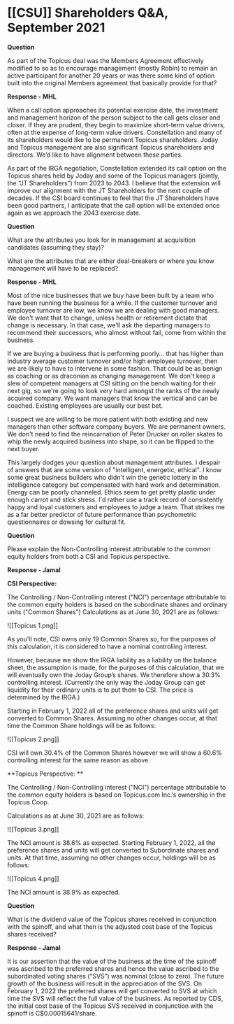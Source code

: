 # [[CSU]] Shareholders Q&A, September 2021


**Question**

As part of the Topicus deal was the Members Agreement effectively modified to so as to encourage management (mostly Robin) to remain an active participant for another 20 years or was there some kind of option built into the original Members agreement that basically provide for that? 

**Response - MHL**

When a call option approaches its potential exercise date, the investment and management horizon of the person subject to the call gets closer and closer. If they are prudent, they begin to maximize short-term value drivers, often at the expense of long-term value drivers. Constellation and many of its shareholders would like to be permanent Topicus shareholders. Joday and Topicus management are also significant Topicus shareholders and directors. We’d like to have alignment between these parties. 

As part of the IRGA negotiation, Constellation extended its call option on the Topicus shares held by Joday and some of the Topicus managers (jointly, the “JT Shareholders”) from 2023 to 2043. I believe that the extension will improve our alignment with the JT Shareholders for the next couple of decades. If the CSI board continues to feel that the JT Shareholders have been good partners, I anticipate that the call option will be extended once again as we approach the 2043 exercise date.


**Question**

What are the attributes you look for in management at acquisition candidates (assuming they stay)? 

What are the attributes that are either deal-breakers or where you know management will have to be replaced? 

**Response - MHL** 

Most of the nice businesses that we buy have been built by a team who have been running the business for a while. If the customer turnover and employee turnover are low, we know we are dealing with good managers. We don't want that to change, unless health or retirement dictate that change is necessary. In that case, we'll ask the departing managers to recommend their successors, who almost without fail, come from within the business. 

If we are buying a business that is performing poorly… that has higher than industry average customer turnover and/or high employee turnover, then we are likely to have to intervene in some fashion. That could be as benign as coaching or as draconian as changing management. We don't keep a slew of competent managers at CSI sitting on the bench waiting for their next gig, so we're going to look very hard amongst the ranks of the newly acquired company. We want managers that know the vertical and can be coached. Existing employees are usually our best bet. 

I suspect we are willing to be more patient with both existing and new managers than other software company buyers. We are permanent owners. We don't need to find the reincarnation of Peter Drucker on roller skates to whip the newly acquired business into shape, so it can be flipped to the next buyer. 

This largely dodges your question about management attributes. I despair of answers that are some version of "intelligent, energetic, ethical". I know some great business builders who didn't win the genetic lottery in the intelligence category but compensated with hard work and determination. Energy can be poorly channeled. Ethics seem to get pretty plastic under enough carrot and stick stress. I'd rather use a track record of consistently happy and loyal customers and employees to judge a team. That strikes me as a far better predictor of future performance than psychometric questionnaires or dowsing for cultural fit.


**Question** 

Please explain the Non-Controlling interest attributable to the common equity holders from both a CSI and Topicus perspective. 

**Response - Jamal**

**CSI Perspective:**

The Controlling / Non-Controlling interest ("NCI") percentage attributable to the common equity holders is based on the subordinate shares and ordinary units ("Common Shares") Calculations as at June 30, 2021 are as follows:

![[Topicus 1.png]]

As you'll note, CSI owns only 19 Common Shares so, for the purposes of this calculation, it is considered to have a nominal controlling interest. 

However, because we show the IRGA liability as a liability on the balance sheet, the assumption is made, for the purposes of this calculation, that we will eventually own the Joday Group’s shares. We therefore show a 30.3% controlling interest. (Currently the only way the Joday Group can get liquidity for their ordinary units is to put them to CSI. The price is determined by the IRGA.) 

Starting in February 1, 2022 all of the preference shares and units will get converted to Common Shares. Assuming no other changes occur, at that time the Common Share holdings will be as follows:

![[Topicus 2.png]]

CSI will own 30.4% of the Common Shares however we will show a 60.6% controlling interest for the same reason as above.


**Topicus Perspective: **

The Controlling / Non-Controlling interest ("NCI") percentage attributable to the common equity holders is based on Topicus.com Inc.’s ownership in the Topicus Coop. 

Calculations as at June 30, 2021 are as follows:

![[Topicus 3.png]]

The NCI amount is 38.6% as expected. Starting February 1, 2022, all the preference shares and units will get converted to Subordinate shares and units. At that time, assuming no other changes occur, holdings will be as follows:

![[Topicus 4.png]]

The NCI amount is 38.9% as expected.


**Question**

What is the dividend value of the Topicus shares received in conjunction with the spinoff, and what then is the adjusted cost base of the Topicus shares received? 

**Response - Jamal**

It is our assertion that the value of the business at the time of the spinoff was ascribed to the preferred shares and hence the value ascribed to the subordinated voting shares (“SVS”) was nominal (close to zero). The future growth of the business will result in the appreciation of the SVS. On February 1, 2022 the preferred shares will get converted to SVS at which time the SVS will reflect the full value of the business. As reported by CDS, the initial cost base of the Topicus SVS received in conjunction with the spinoff is C$0.00015641/share.